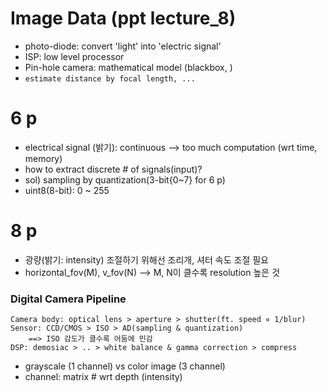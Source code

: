 # Image Data (ppt lecture_8)
- photo-diode: convert 'light' into 'electric signal'
- ISP: low level processor
- Pin-hole camera: mathematical model (blackbox, )
- `estimate distance by focal length, ...`

# 6 p
- electrical signal (밝기): continuous --> too much computation (wrt time, memory)
- how to extract discrete # of signals(input)?
- sol) sampling by quantization(3-bit{0~7} for 6 p)
- uint8(8-bit): 0 ~ 255

# 8 p
- 광량(밝기: intensity) 조절하기 위해선 조리개, 셔터 속도 조절 필요
- horizontal_fov(M), v_fov(N) --> M, N이 클수록 resolution 높은 것

### Digital Camera Pipeline
    Camera body: optical lens > aperture > shutter(ft. speed ∝ 1/blur)
    Sensor: CCD/CMOS > ISO > AD(sampling & quantization)
        ==> ISO 감도가 클수록 어둠에 민감
    DSP: demosiac > .. > white balance & gamma correction > compress

- grayscale (1 channel) vs color image (3 channel)
- channel: matrix # wrt depth (intensity)